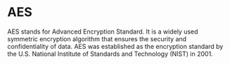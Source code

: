 # AES
AES stands for Advanced Encryption Standard. It is a widely used symmetric encryption algorithm that ensures the security and confidentiality of data. AES was established as the encryption standard by the U.S. National Institute of Standards and Technology (NIST) in 2001.
